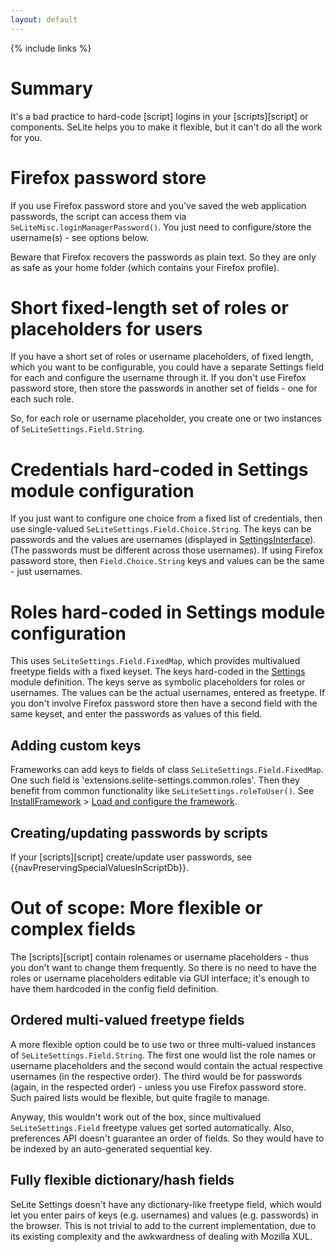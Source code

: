 ```yaml
---
layout: default
---
```

{% include links %}

# Summary #
It's a bad practice to hard-code [script] logins in your [scripts][script] or components. SeLite helps you to make it flexible, but it can't do all the work for you.

# Firefox password store #
If you use Firefox password store and you've saved the web application passwords, the script can access them via `SeLiteMisc.loginManagerPassword()`. You just need to configure/store the username(s) - see options below.

Beware that Firefox recovers the passwords as plain text. So they are only as safe as your home folder (which contains your Firefox profile).

# Short fixed-length set of roles or placeholders for users #
If you have a short set of roles or username placeholders, of fixed length, which you want to be configurable, you could have a separate Settings field for each and configure the username through it. If you don't use Firefox password store, then store the passwords in another set of fields - one for each such role.

So, for each role or username placeholder, you create one or two instances of `SeLiteSettings.Field.String`.

# Credentials hard-coded in Settings module configuration #
If you just want to configure one choice from a fixed list of credentials, then use single-valued `SeLiteSettings.Field.Choice.String`. The keys can be passwords and the values are usernames (displayed in [SettingsInterface](SettingsInterface)). (The passwords must be different across those usernames). If using Firefox password store, then `Field.Choice.String` keys and values can be the same - just usernames.

# Roles hard-coded in Settings module configuration #
This uses `SeLiteSettings.Field.FixedMap`, which provides multivalued freetype fields with a fixed keyset. The keys hard-coded in the [Settings](Settings) module definition. The keys serve as symbolic placeholders for roles or usernames. The values can be the actual usernames, entered as freetype. If you don't involve Firefox password store then have a second field with the same keyset, and enter the passwords as values of this field.

## Adding custom keys ##
Frameworks can add keys to fields of class `SeLiteSettings.Field.FixedMap`. One such field is 'extensions.selite-settings.common.roles'. Then they benefit from common functionality like `SeLiteSettings.roleToUser()`. See [InstallFramework](InstallFramework) > [Load and configure the framework](InstallFramework#load-and-configure-the-framework).

## Creating/updating passwords by scripts

If your [scripts][script] create/update user passwords, see {{navPreservingSpecialValuesInScriptDb}}.

# Out of scope: More flexible or complex fields #
The [scripts][script] contain rolenames or username placeholders - thus you don't want to change them frequently. So there is no need to have the roles or username placeholders editable via GUI interface; it's enough to have them hardcoded in the config field definition.

## Ordered multi-valued freetype fields ##
A more flexible option could be to use two or three multi-valued instances of `SeLiteSettings.Field.String`. The first one would list the role names or username placeholders and the second would contain the actual respective usernames (in the respective order). The third would be for passwords (again, in the respected order) - unless you use Firefox password store. Such paired lists would be flexible, but quite fragile to manage.

Anyway, this wouldn't work out of the box, since multivalued `SeLiteSettings.Field` freetype values get sorted automatically. Also, preferences API doesn't guarantee an order of fields. So they would have to be indexed by an auto-generated sequential key.

## Fully flexible dictionary/hash fields ##
SeLite Settings doesn't have any dictionary-like freetype field, which would let you enter pairs of keys (e.g. usernames) and values (e.g. passwords) in the browser. This is not trivial to add to the current implementation, due to its existing complexity and the awkwardness of dealing with Mozilla XUL.